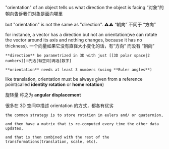 "orientation" of an object tells us what direction the object is facing “对象”的朝向告诉我们对象是面向哪里

but "orientation" is not the same as "direction". ⚠️⚠️ “朝向” 不同于 “方向”

for instance, a vector has a direction but not an orientation(we can rotate the vector around its axis and nothing changes, because it has no thickness). 一个向量如果它没有直径大小变化的话，有“方向” 而没有 “朝向”

```
**direction** be parametrized in 3D with just [[3D polar space|2 numbers]]❕❕❕先选[轴空间]再选[数字] 

**orientation** needs at least 3 numbers (using **Euler angles**)
```

like translation, orientation must be always given from a reference point(called **identity rotation** or **home rotation**)

旋转量 称之为 **angular displacement**

很多在 3D 空间中描述 orientation 的方式，都各有优劣

```
the common strategy is to store rotation in eulers and/ or quaternion, 

and then have a matrix that is re-computed every time the other data updates, 

and that is then combined with the rest of the transformations(translation, scale, etc).
```
